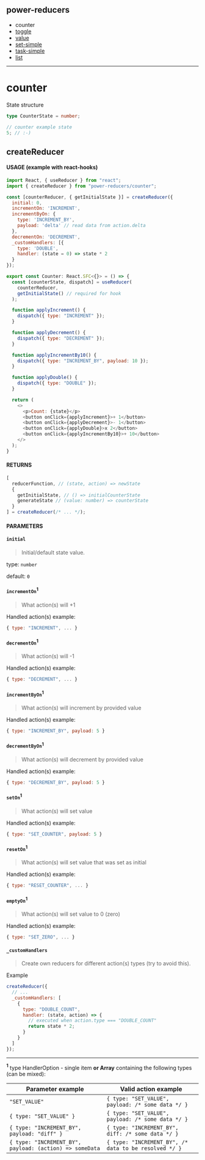 ## power-reducers

- counter
- [toggle](./toggle.md)
- [value](./value.md)
- [set-simple](./set-simple.md)
- [task-simple](./task-simple.md)
- [list](./list.md)

---

# counter

State structure

```ts
type CounterState = number;
```

```js
// counter example state
5; // :-)
```

## createReducer

#### USAGE (example with react-hooks)

```js
import React, { useReducer } from "react";
import { createReducer } from "power-reducers/counter";

const [counterReducer, { getInitialState }] = createReducer({
  initial: 0,
  incrementOn: 'INCREMENT',
  incrementByOn: {
    type: 'INCREMENT_BY',
    payload: 'delta' // read data from action.delta
  },
  decrementOn: 'DECREMENT',
  _customHandlers: [{
    type: 'DOUBLE',
    handler: (state = 0) => state * 2
  }
});

export const Counter: React.SFC<{}> = () => {
  const [counterState, dispatch] = useReducer(
    counterReducer,
    getInitialState() // required for hook
  );

  function applyIncrement() {
    dispatch({ type: "INCREMENT" });
  }

  function applyDecrement() {
    dispatch({ type: "DECREMENT" });
  }

  function applyIncrementBy10() {
    dispatch({ type: "INCREMENT_BY", payload: 10 });
  }

  function applyDouble() {
    dispatch({ type: "DOUBLE" });
  }

  return (
    <>
      <p>Count: {state}</p>
      <button onClick={applyIncrement}>+ 1</button>
      <button onClick={applyDecrement}>- 1</button>
      <button onClick={applyDouble}>x 2</button>
      <button onClick={applyIncrementBy10}>+ 10</button>
    </>
  );
}
```

#### RETURNS

```javascript
[
  reducerFunction, // (state, action) => newState
  {
    getInitialState, // () => initialCounterState
    generateState // (value: number) => counterState
  }
] = createReducer(/* ... */);
```

#### PARAMETERS

#### **`initial`**

> Initial/default state value.

type: `number`

default: `0`

#### **`incrementOn`**<sup>1</sup>

> What action(s) will +1

Handled action(s) example:

```js
{ type: "INCREMENT", ... }
```

#### **`decrementOn`**<sup>1</sup>

> What action(s) will -1

Handled action(s) example:

```js
{ type: "DECREMENT", ... }
```

#### **`incrementByOn`**<sup>1</sup>

> What action(s) will increment by provided value

Handled action(s) example:

```js
{ type: "INCREMENT_BY", payload: 5 }
```

#### **`decrementByOn`**<sup>1</sup>

> What action(s) will decrement by provided value

Handled action(s) example:

```js
{ type: "DECREMENT_BY", payload: 5 }
```

#### **`setOn`**<sup>1</sup>

> What action(s) will set value

Handled action(s) example:

```js
{ type: "SET_COUNTER", payload: 5 }
```

#### **`resetOn`**<sup>1</sup>

> What action(s) will set value that was set as initial

Handled action(s) example:

```js
{ type: "RESET_COUNTER", ... }
```

#### **`emptyOn`**<sup>1</sup>

> What action(s) will set value to 0 (zero)

Handled action(s) example:

```js
{ type: "SET_ZERO", ... }
```

#### **`_customHandlers`**

> Create own reducers for different action(s) types (try to avoid this).

Example

```javascript
createReducer({
  // ...
  _customHandlers: [
    {
      type: "DOUBLE_COUNT",
      handler: (state, action) => {
        // executed when action.type === "DOUBLE_COUNT"
        return state * 2;
      }
    }
  ]
});
```

---

**<sup>1</sup>** type HandlerOption - single item **or Array** containing the following types (can be mixed):

| Parameter example                                        | Valid action example                                  |
| ------------------------------------------------------- | ----------------------------------------------------- |
| `"SET_VALUE"`                                           | `{ type: "SET_VALUE", payload: /* some data */ }`     |
| `{ type: "SET_VALUE" }`                                 | `{ type: "SET_VALUE", payload: /* some data */ }`     |
| `{ type: "INCREMENT_BY", payload: "diff" }`              | `{ type: "INCREMENT_BY", diff: /* some data */ }`      |
| `{ type: "INCREMENT_BY", payload: (action) => someData` | `{ type: "INCREMENT_BY", /* data to be resolved */ }` |

